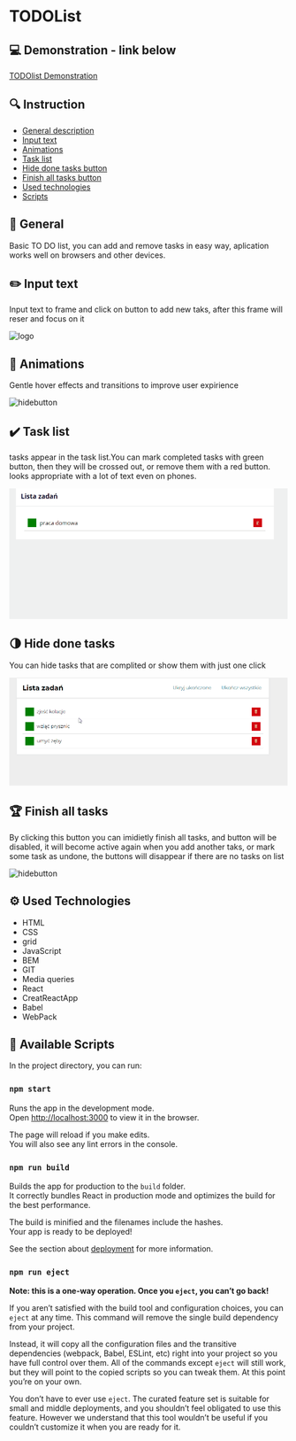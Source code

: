 # TODOList


## :computer: Demonstration - link below
[TODOlist Demonstration](https://krzysztof-jaczewski.github.io/TODOList/)
## :mag: Instruction
* [General description](#General)
* [Input text](#Input_text)
* [Animations](#Animations)
* [Task list](#Task_list)
* [Hide done tasks button](#Hide-done-tasks)
* [Finish all tasks button ](#Finish-all-tasks)
* [Used technologies](#Used-Technologies)
* [Scripts](#Available-Scripts)


## :memo: General
Basic TO DO list, you can add and remove tasks in easy way, aplication works well on browsers and other devices.
## :pencil2: Input text
Input text to frame and click on button to add new taks, after this frame will reser and focus on it

![logo](/%PUBLIC_URL%/readme/Input.gif)

## :seedling: Animations 
Gentle hover effects and transitions to improve user expirience

![hidebutton](/%PUBLIC_URL%/readme/animation.gif)
## :heavy_check_mark: Task list
tasks appear in the task list.You can mark completed tasks with green button, then they will be crossed out, or remove them with a red button. looks appropriate with a lot of text even on phones.

![input](public/readme/taskList.gif)
## :last_quarter_moon: Hide done tasks
You can hide tasks that are complited or show them with just one click

![hideButton](./public/readme/hideDoneTasks.gif)
## :trophy: Finish all tasks
By clicking this button you can imidietly finish all tasks, and button will be disabled, it will become active again when you add another taks, or mark some task as undone, the buttons will disappear if there are no tasks on list

![hidebutton](./%PUBLIC_URL%/readme/allTasksDone.gif)
## :gear: Used Technologies

* HTML
* CSS 
* grid
* JavaScript
* BEM
* GIT
* Media queries
* React
* CreatReactApp
* Babel
* WebPack
## :wrench: Available Scripts

In the project directory, you can run:

### `npm start`

Runs the app in the development mode.\
Open [http://localhost:3000](http://localhost:3000) to view it in the browser.

The page will reload if you make edits.\
You will also see any lint errors in the console.

### `npm run build`

Builds the app for production to the `build` folder.\
It correctly bundles React in production mode and optimizes the build for the best performance.

The build is minified and the filenames include the hashes.\
Your app is ready to be deployed!

See the section about [deployment](https://facebook.github.io/create-react-app/docs/deployment) for more information.

### `npm run eject`

**Note: this is a one-way operation. Once you `eject`, you can’t go back!**

If you aren’t satisfied with the build tool and configuration choices, you can `eject` at any time. This command will remove the single build dependency from your project.

Instead, it will copy all the configuration files and the transitive dependencies (webpack, Babel, ESLint, etc) right into your project so you have full control over them. All of the commands except `eject` will still work, but they will point to the copied scripts so you can tweak them. At this point you’re on your own.

You don’t have to ever use `eject`. The curated feature set is suitable for small and middle deployments, and you shouldn’t feel obligated to use this feature. However we understand that this tool wouldn’t be useful if you couldn’t customize it when you are ready for it.

